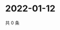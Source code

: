 # 2022-01-12

共 0 条

<!-- BEGIN WEIBO -->
<!-- 最后更新时间 Wed Jan 12 2022 11:11:59 GMT+0800 (China Standard Time) -->

<!-- END WEIBO -->
